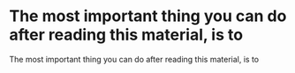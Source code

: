 # The most important thing you can do after reading this material, is to

The most important thing you can do after reading this material, is to